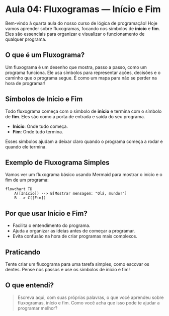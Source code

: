 # Aula 04: Fluxogramas — Início e Fim

Bem-vindo à quarta aula do nosso curso de lógica de programação! Hoje vamos aprender sobre fluxogramas, focando nos símbolos de **início** e **fim**. Eles são essenciais para organizar e visualizar o funcionamento de qualquer programa.

## O que é um Fluxograma?

Um fluxograma é um desenho que mostra, passo a passo, como um programa funciona. Ele usa símbolos para representar ações, decisões e o caminho que o programa segue. É como um mapa para não se perder na hora de programar!

## Símbolos de Início e Fim

Todo fluxograma começa com o símbolo de **início** e termina com o símbolo de **fim**. Eles são como a porta de entrada e saída do seu programa.

- **Início**: Onde tudo começa.
- **Fim**: Onde tudo termina.

Esses símbolos ajudam a deixar claro quando o programa começa a rodar e quando ele termina.

## Exemplo de Fluxograma Simples

Vamos ver um fluxograma básico usando Mermaid para mostrar o início e o fim de um programa:

```mermaid
flowchart TD
    A([Início]) --> B[Mostrar mensagem: "Olá, mundo!"]
    B --> C([Fim])
```

## Por que usar Início e Fim?

- Facilita o entendimento do programa.
- Ajuda a organizar as ideias antes de começar a programar.
- Evita confusão na hora de criar programas mais complexos.

## Praticando

Tente criar um fluxograma para uma tarefa simples, como escovar os dentes. Pense nos passos e use os símbolos de início e fim!

## O que entendi?

> Escreva aqui, com suas próprias palavras, o que você aprendeu sobre fluxogramas, início e fim. Como você acha que isso pode te ajudar a programar melhor?
